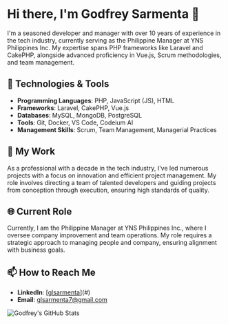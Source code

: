 # Hi there, I'm Godfrey Sarmenta 👋

I'm a seasoned developer and manager with over 10 years of experience in the tech industry, currently serving as the Philippine Manager at YNS Philippines Inc. My expertise spans PHP frameworks like Laravel and CakePHP, alongside advanced proficiency in Vue.js, Scrum methodologies, and team management.

## 🔧 Technologies & Tools

- **Programming Languages**: PHP, JavaScript (JS), HTML
- **Frameworks**: Laravel, CakePHP, Vue.js
- **Databases**: MySQL, MongoDB, PostgreSQL
- **Tools**: Git, Docker, VS Code, Codeium AI
- **Management Skills**: Scrum, Team Management, Managerial Practices

## 🚀 My Work

As a professional with a decade in the tech industry, I've led numerous projects with a focus on innovation and efficient project management. My role involves directing a team of talented developers and guiding projects from conception through execution, ensuring high standards of quality.

## 🌐 Current Role

Currently, I am the Philippine Manager at YNS Philippines Inc., where I oversee company improvement and team operations. My role requires a strategic approach to managing people and company, ensuring alignment with business goals.

## 📫 How to Reach Me

- **LinkedIn**: [[glsarmenta](https://www.linkedin.com/in/glsarmenta/)](#)
- **Email**: [glsarmenta7@gmail.com](mailto:glsarmenta7@gmail.com)

![Godfrey's GitHub Stats](https://github-readme-stats.vercel.app/api?username=glsarmenta&show_icons=true&theme=radical)
